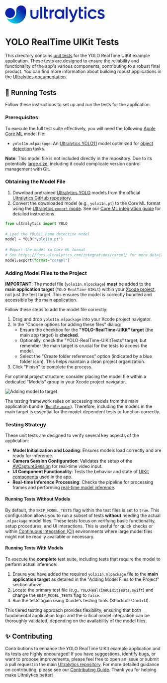 <a href="https://www.ultralytics.com/"><img src="https://raw.githubusercontent.com/ultralytics/assets/main/logo/Ultralytics_Logotype_Original.svg" width="320" alt="Ultralytics logo"></a>

# YOLO RealTime UIKit Tests

This directory contains [unit tests](https://en.wikipedia.org/wiki/Unit_testing) for the YOLO RealTime UIKit example application. These tests are designed to ensure the reliability and functionality of the app's various components, contributing to a robust final product. You can find more information about building robust applications in the [Ultralytics documentation](https://docs.ultralytics.com/).

## 🧪 Running Tests

Follow these instructions to set up and run the tests for the application.

### Prerequisites

To execute the full test suite effectively, you will need the following [Apple Core ML](https://developer.apple.com/documentation/coreml) model file:

- `yolo11n.mlpackage`: An [Ultralytics YOLO11](https://docs.ultralytics.com/models/yolo11/) model optimized for [object detection](https://docs.ultralytics.com/tasks/detect/) tasks.

**Note**: This model file is not included directly in the repository. Due to its potentially [large size](https://git-lfs.com/), including it could complicate version control management with Git.

### Obtaining the Model File

1.  Download pretrained [Ultralytics YOLO](https://docs.ultralytics.com/models/) models from the official [Ultralytics GitHub repository](https://github.com/ultralytics/ultralytics).
2.  Convert the downloaded model (e.g., `yolo11n.pt`) to the Core ML format using the [Ultralytics `export` mode](https://docs.ultralytics.com/modes/export/). See our [Core ML integration guide](https://docs.ultralytics.com/integrations/coreml/) for detailed instructions.

```python
from ultralytics import YOLO

# Load the YOLO11 nano detection model
model = YOLO("yolo11n.pt")

# Export the model to Core ML format
# See https://docs.ultralytics.com/integrations/coreml/ for more details
model.export(format="coreml")
```

### Adding Model Files to the Project

**IMPORTANT**: The model file (`yolo11n.mlpackage`) **must** be added to the **main application target** (`YOLO-RealTime-UIKit`) within your [Xcode project](https://developer.apple.com/xcode/), not just the test target. This ensures the model is correctly bundled and accessible by the main application.

Follow these steps to add the model file correctly:

1.  Drag and drop `yolo11n.mlpackage` into your Xcode project navigator.
2.  In the "Choose options for adding these files" dialog:
    - Ensure the checkbox for the **"YOLO-RealTime-UIKit" target** (the main app target) is **checked**.
    - Optionally, check the "YOLO-RealTime-UIKitTests" target, but remember the main target is crucial for the tests to access the model.
    - Select the "Create folder references" option (indicated by a blue folder icon). This helps maintain a clean project organization.
3.  Click "Finish" to complete the process.

For optimal project structure, consider placing the model file within a dedicated "Models" group in your Xcode project navigator.

![Adding model to target](https://docs-assets.developer.apple.com/published/abd9789384/ff4127a0-80a6-4716-b1cd-fc1facce5d8e.png)

The testing framework relies on accessing models from the main application bundle ([`Bundle.main`](https://developer.apple.com/documentation/foundation/bundle)). Therefore, including the models in the main target is essential for the model-dependent tests to function correctly.

### Testing Strategy

These unit tests are designed to verify several key aspects of the application:

- **Model Initialization and Loading**: Ensures models load correctly and are ready for inference.
- **Camera Session Configuration**: Validates the setup of the [AVCaptureSession](https://developer.apple.com/documentation/avfoundation/avcapturesession) for real-time video input.
- **UI Component Functionality**: Tests the behavior and state of [UIKit components](https://developer.apple.com/documentation/uikit) used in the app.
- **Real-time Inference Processing**: Checks the pipeline for processing frames and performing [real-time model inference](https://www.ultralytics.com/glossary/real-time-inference).

#### Running Tests Without Models

By default, the `SKIP_MODEL_TESTS` flag within the test files is set to `true`. This configuration allows you to run a subset of tests **without** needing the actual `.mlpackage` model files. These tests focus on verifying basic functionality, setup procedures, and UI interactions. This is useful for quick checks or within [Continuous Integration (CI)](https://docs.ultralytics.com/help/CI/) environments where large model files might not be readily available or necessary.

#### Running Tests With Models

To execute the **complete** test suite, including tests that require the model to perform actual inference:

1.  Ensure you have added the required `yolo11n.mlpackage` file to the **main application target** as detailed in the "Adding Model Files to the Project" section above.
2.  Locate the primary test file (e.g., `YOLORealTimeUIKitTests.swift`) and change the `SKIP_MODEL_TESTS` flag to `false`.
3.  Run the tests again using Xcode's testing tools (Shortcut: Cmd+U).

This tiered testing approach provides flexibility, ensuring that both fundamental application logic and the critical model integration can be thoroughly validated, depending on the availability of the model files.

## ✨ Contributing

Contributions to enhance the YOLO RealTime UIKit example application and its tests are highly encouraged! If you have suggestions, identify bugs, or want to propose improvements, please feel free to open an issue or submit a pull request in the main [Ultralytics repository](https://github.com/ultralytics/ultralytics). For more detailed guidance on contributing, please see our [Contributing Guide](https://docs.ultralytics.com/help/contributing/). Thank you for helping make Ultralytics better!
